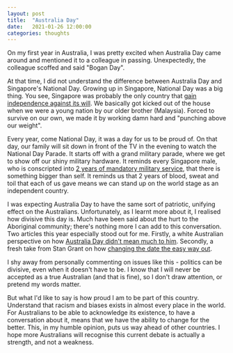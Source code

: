 ```yaml
---
layout: post
title:  "Australia Day"
date:   2021-01-26 12:00:00
categories: thoughts
---
```


On my first year in Australia, I was pretty excited when Australia Day came
around and mentioned it to a colleague in passing. Unexpectedly, the colleague
scoffed and said "Bogan Day".

At that time, I did not understand the difference between Australia Day and
Singapore's National Day. Growing up in Singapore, National Day was a big thing.
You see, Singapore was probably the only country that [gain independence against
its will][independent_singapore]. We basically got kicked out of the house when
we were a young nation by our older brother (Malaysia). Forced to survive on our
own, we made it by working damn hard and "punching above our weight".

Every year, come National Day, it was a day for us to be proud of. On that day,
our family will sit down in front of the TV in the evening to watch the National
Day Parade. It starts off with a grand military parade, where we get to show off
our shiny military hardware. It reminds every Singapore male, who is conscripted
into [2 years of mandatory military service][ns], that there is something bigger than
self. It reminds us that 2 years of blood, sweat and toil that each of us gave
means we can stand up on the world stage as an independent country.

I was expecting Australia Day to have the same sort of patriotic, unifying
effect on the Australians. Unfortunately, as I learnt more about it, I realised
how divisive this day is. Much have been said about the hurt to the Aboriginal
community; there's nothing more I can add to this conversation. Two articles
this year especially stood out for me. Firstly, a white Australian perspective
on how [Australia Day didn't mean much to him][1]. Secondly, a fresh take from
Stan Grant on how [changing the date the easy way out][2].

I shy away from personally commenting on issues like this - politics can be
divisive, even when it doesn't have to be. I know that I will never be accepted
as a true Australian (and that is fine), so I don't draw attention, or pretend
my words matter.

But what I'd like to say is how proud I am to be part of this country.
Understand that racism and biases exists in almost every place in the world. For
Australians to be able to acknowledge its existence, to have a conversation
about it, means that we have the ability to change for the better. This, in my
humble opinion, puts us way ahead of other countries. I hope more Australians
will recognise this current debate is actually a strength, and not a weakness.

[ns]: https://en.wikipedia.org/wiki/National_service_in_Singapore
[independent_singapore]: https://en.wikipedia.org/wiki/History_of_Singapore#:~:text=On%209%20August%201965%2C%20the,become%20a%20sovereign%2C%20independent%20nation.
[1]: https://theshot.net.au/general-news/as-a-white-australian-heres-what-australia-day-means-to-me-fuck-all/
[2]: https://www.abc.net.au/news/2021-01-26/changing-australia-day-means-nothing-without-change-stan-grant/13088122
